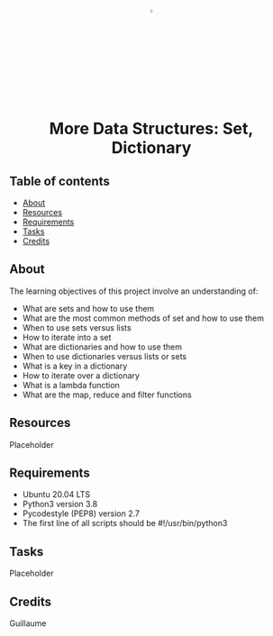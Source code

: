 <div align="center">

<a href="https://www.python.org/">
<img src="https://upload.wikimedia.org/wikipedia/commons/thumb/1/1f/Python_logo_01.svg/800px-Python_logo_01.svg.png" alt="Python Language" width=4% heigth=4% />
</a>
<h1> More Data Structures: Set, Dictionary </h1>

</div>

## Table of contents
* [About](#about)
* [Resources](#resources)
* [Requirements](#requirements)
* [Tasks](#tasks)
* [Credits](#credits)

## About
The learning objectives of this project involve an understanding of:
* What are sets and how to use them
* What are the most common methods of set and how to use them
* When to use sets versus lists
* How to iterate into a set
* What are dictionaries and how to use them
* When to use dictionaries versus lists or sets
* What is a key in a dictionary
* How to iterate over a dictionary
* What is a lambda function
* What are the map, reduce and filter functions

## Resources
Placeholder

## Requirements
* Ubuntu 20.04 LTS
* Python3 version 3.8
* Pycodestyle (PEP8) version 2.7
* The first line of all scripts should be #!/usr/bin/python3

## Tasks
Placeholder

## Credits
Guillaume